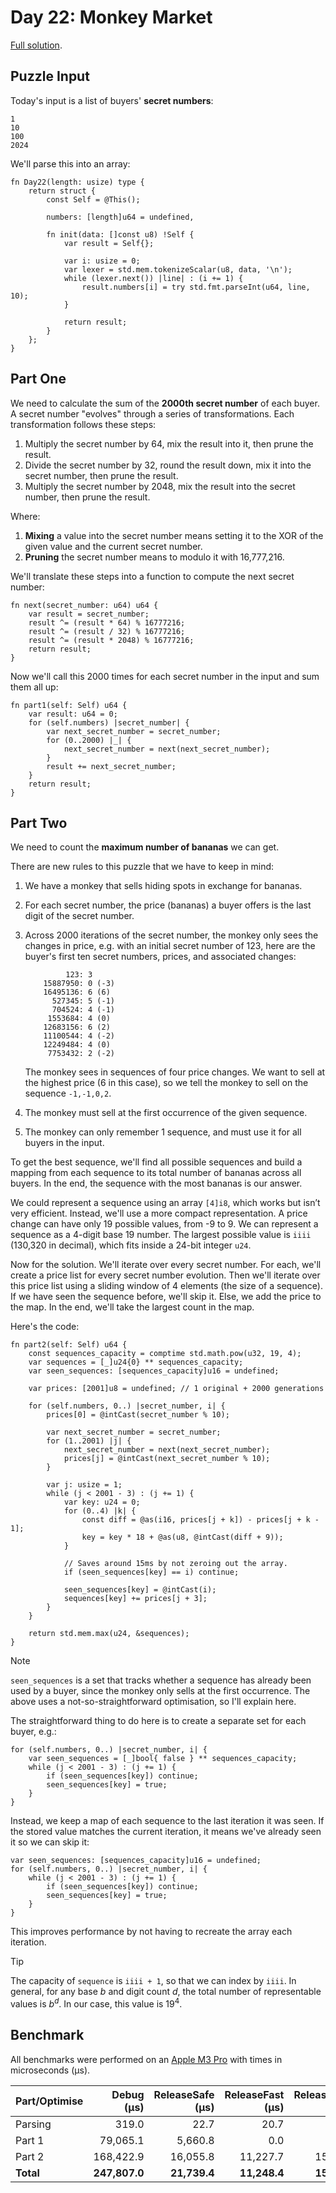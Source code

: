 # Day 22: Monkey Market

[Full solution](../src/days/day22.zig).

## Puzzle Input

Today's input is a list of buyers' **secret numbers**:

```plaintext
1
10
100
2024
```

We'll parse this into an array:

```zig
fn Day22(length: usize) type {
    return struct {
        const Self = @This();

        numbers: [length]u64 = undefined,

        fn init(data: []const u8) !Self {
            var result = Self{};

            var i: usize = 0;
            var lexer = std.mem.tokenizeScalar(u8, data, '\n');
            while (lexer.next()) |line| : (i += 1) {
                result.numbers[i] = try std.fmt.parseInt(u64, line, 10);
            }

            return result;
        }
    };
}
```

## Part One

We need to calculate the sum of the **2000th secret number** of each buyer. A secret number "evolves" through a series of transformations. Each transformation follows these steps:

1. Multiply the secret number by 64, mix the result into it, then prune the result.
2. Divide the secret number by 32, round the result down, mix it into the secret number, then prune the result.
3. Multiply the secret number by 2048, mix the result into the secret number, then prune the result.

Where:

1. **Mixing** a value into the secret number means setting it to the XOR of the given value and the current secret number.
2. **Pruning** the secret number means to modulo it with 16,777,216.

We'll translate these steps into a function to compute the next secret number:

```zig
fn next(secret_number: u64) u64 {
    var result = secret_number;
    result ^= (result * 64) % 16777216;
    result ^= (result / 32) % 16777216;
    result ^= (result * 2048) % 16777216;
    return result;
}
```

Now we'll call this 2000 times for each secret number in the input and sum them all up:

```zig
fn part1(self: Self) u64 {
    var result: u64 = 0;
    for (self.numbers) |secret_number| {
        var next_secret_number = secret_number;
        for (0..2000) |_| {
            next_secret_number = next(next_secret_number);
        }
        result += next_secret_number;
    }
    return result;
}
```

## Part Two

We need to count the **maximum number of bananas** we can get.

There are new rules to this puzzle that we have to keep in mind:

1. We have a monkey that sells hiding spots in exchange for bananas.
2. For each secret number, the price (bananas) a buyer offers is the last digit of the secret number.
3. Across 2000 iterations of the secret number, the monkey only sees the changes in price, e.g. with an initial secret number of 123, here are the buyer's first ten secret numbers, prices, and associated changes:

    ```plaintext
             123: 3
        15887950: 0 (-3)
        16495136: 6 (6)
          527345: 5 (-1)
          704524: 4 (-1)
         1553684: 4 (0)
        12683156: 6 (2)
        11100544: 4 (-2)
        12249484: 4 (0)
         7753432: 2 (-2)
    ```

    The monkey sees in sequences of four price changes. We want to sell at the highest price (6 in this case), so we tell the monkey to sell on the sequence `-1,-1,0,2`.
4. The monkey must sell at the first occurrence of the given sequence.
5. The monkey can only remember 1 sequence, and must use it for all buyers in the input.



To get the best sequence, we'll find all possible sequences and build a mapping from each sequence to its total number of bananas across all buyers. In the end, the sequence with the most bananas is our answer.

We could represent a sequence using an array `[4]i8`, which works but isn’t very efficient. Instead, we'll use a more compact representation. A price change can have only 19 possible values, from -9 to 9.  We can represent a sequence as a 4-digit base 19 number. The largest possible value is `iiii` (130,320 in decimal), which fits inside a 24-bit integer `u24`.

Now for the solution. We'll iterate over every secret number. For each, we'll create a price list for every secret number evolution. Then we'll iterate over this price list using a sliding window of 4 elements (the size of a sequence). If we have seen the sequence before, we'll skip it. Else, we add the price to the map. In the end, we'll take the largest count in the map.

Here's the code:

```zig
fn part2(self: Self) u64 {
    const sequences_capacity = comptime std.math.pow(u32, 19, 4);
    var sequences = [_]u24{0} ** sequences_capacity;
    var seen_sequences: [sequences_capacity]u16 = undefined;

    var prices: [2001]u8 = undefined; // 1 original + 2000 generations

    for (self.numbers, 0..) |secret_number, i| {
        prices[0] = @intCast(secret_number % 10);

        var next_secret_number = secret_number;
        for (1..2001) |j| {
            next_secret_number = next(next_secret_number);
            prices[j] = @intCast(next_secret_number % 10);
        }

        var j: usize = 1;
        while (j < 2001 - 3) : (j += 1) {
            var key: u24 = 0;
            for (0..4) |k| {
                const diff = @as(i16, prices[j + k]) - prices[j + k - 1];
                key = key * 18 + @as(u8, @intCast(diff + 9));
            }

            // Saves around 15ms by not zeroing out the array.
            if (seen_sequences[key] == i) continue;

            seen_sequences[key] = @intCast(i);
            sequences[key] += prices[j + 3];
        }
    }

    return std.mem.max(u24, &sequences);
}
```

> [!NOTE]
> `seen_sequences` is a set that tracks whether a sequence has already been used by a buyer, since the monkey only sells at the first occurrence. The above uses a not-so-straightforward optimisation, so I'll explain here.
>
> The straightforward thing to do here is to create a separate set for each buyer, e.g.:
>
> ```zig
> for (self.numbers, 0..) |secret_number, i| {
>     var seen_sequences = [_]bool{ false } ** sequences_capacity;
>     while (j < 2001 - 3) : (j += 1) {
>         if (seen_sequences[key]) continue;
>         seen_sequences[key] = true;
>     }
> }
> ```
> Instead, we keep a map of each sequence to the last iteration it was seen. If the stored value matches the current iteration, it means we've already seen it so we can skip it:
> 
> ```zig
> var seen_sequences: [sequences_capacity]u16 = undefined;
> for (self.numbers, 0..) |secret_number, i| {
>     while (j < 2001 - 3) : (j += 1) {
>         if (seen_sequences[key]) continue;
>         seen_sequences[key] = true;
>     }
> }
> ```
> This improves performance by not having to recreate the array each iteration.

> [!TIP]
> The capacity of `sequence` is `iiii + 1`, so that we can index by `iiii`. In general, for any base $b$ and digit count $d$, the total number of representable values is $b^d$. In our case, this value is $19^4$.

## Benchmark

All benchmarks were performed on an [Apple M3 Pro](https://en.wikipedia.org/wiki/Apple_M3) with times in microseconds (µs).

| Part/Optimise | Debug (µs)    | ReleaseSafe (µs) | ReleaseFast (µs) | ReleaseSmall (µs) |
|-------------- | ------------: | ---------------: | ---------------: | ----------------: |
| Parsing       | 319.0         | 22.7             | 20.7             | 23.6              |
| Part 1        | 79,065.1      | 5,660.8          | 0.0              | 0.0               |
| Part 2        | 168,422.9     | 16,055.8         | 11,227.7         | 15,141.3          |
| **Total**     | **247,807.0** | **21,739.4**     | **11,248.4**     | **15,164.8**      |
